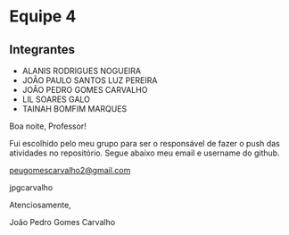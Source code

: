 # Equipe 4

## Integrantes 

* ALANIS RODRIGUES NOGUEIRA
* JOÃO PAULO SANTOS LUZ PEREIRA
* JOÃO PEDRO GOMES CARVALHO
* LIL SOARES GALO
* TAINAH BOMFIM MARQUES 


Boa noite, Professor!

Fui escolhido pelo meu grupo para ser o responsável de fazer o push das atividades no repositório. Segue abaixo meu email e username do github.

peugomescarvalho2@gmail.com

jpgcarvalho

Atenciosamente,

João Pedro Gomes Carvalho